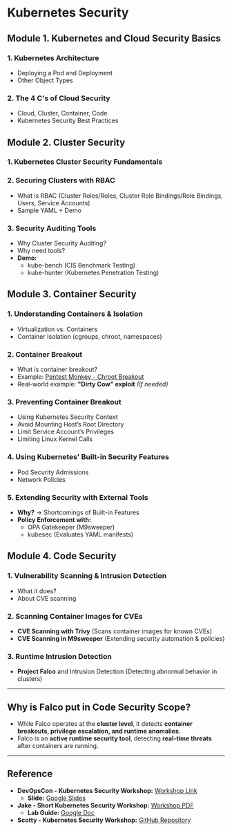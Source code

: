 # Kubernetes Security  

## Module 1. Kubernetes and Cloud Security Basics  
### 1. Kubernetes Architecture  
- Deploying a Pod and Deployment  
- Other Object Types  

### 2. The 4 C's of Cloud Security  
- Cloud, Cluster, Container, Code  
- Kubernetes Security Best Practices  

## Module 2. Cluster Security  
### 1. Kubernetes Cluster Security Fundamentals  

### 2. Securing Clusters with RBAC  
- What is RBAC (Cluster Roles/Roles, Cluster Role Bindings/Role Bindings, Users, Service Accounts)  
- Sample YAML + Demo  

### 3. Security Auditing Tools  
- Why Cluster Security Auditing?  
- Why need tools?  
- **Demo:**  
  - kube-bench (CIS Benchmark Testing)  
  - kube-hunter (Kubernetes Penetration Testing)  

## Module 3. Container Security  
### 1. Understanding Containers & Isolation  
- Virtualization vs. Containers  
- Container Isolation (cgroups, chroot, namespaces)  

### 2. Container Breakout  
- What is container breakout?  
- Example: [Pentest Monkey - Chroot Breakout](https://pentestmonkey.net/blog/chroot-breakout-perl)  
- Real-world example: **"Dirty Cow" exploit** *(If needed)*  

### 3. Preventing Container Breakout  
- Using Kubernetes Security Context  
- Avoid Mounting Host’s Root Directory  
- Limit Service Account’s Privileges  
- Limiting Linux Kernel Calls  

### 4. Using Kubernetes' Built-in Security Features  
- Pod Security Admissions  
- Network Policies  

### 5. Extending Security with External Tools  
- **Why?** → Shortcomings of Built-in Features  
- **Policy Enforcement with:**  
  - OPA Gatekeeper (M9sweeper)
  - kubesec (Evaluates YAML manifests) 

## Module 4. Code Security  
### 1. Vulnerability Scanning & Intrusion Detection  
- What it does?  
- About CVE scanning  

### 2. Scanning Container Images for CVEs  
- **CVE Scanning with Trivy** (Scans container images for known CVEs)  
- **CVE Scanning in M9sweeper** (Extending security automation & policies)  

### 3. Runtime Intrusion Detection  
- **Project Falco** and Intrusion Detection (Detecting abnormal behavior in clusters)  

---

## Why is Falco put in Code Security Scope?  
- While Falco operates at the **cluster level**, it detects **container breakouts, privilege escalation, and runtime anomalies**.  
- Falco is an **active runtime security tool**, detecting **real-time threats** after containers are running.  

---

## Reference  
- **DevOpsCon - Kubernetes Security Workshop:** [Workshop Link](https://devopscon.io/kubernetes-ecosystem/kubernetes-security-workshop/)  
  - **Slide:** [Google Slides](https://docs.google.com/presentation/d/1b8P19XOtsLzpS5vJtlUhzTVPEByhEQB6wBGotc7c_PE/edit#slide=id.g2010fd6445c_0_667)  
- **Jake - Short Kubernetes Security Workshop:** [Workshop PDF](https://conf42.github.io/static/slides/Conf42%20Kube%20Native%202023%20-%20Jacob%20Beasley.pdf)  
  - **Lab Guide:** [Google Doc](https://docs.google.com/document/d/18wwz2vxDK1kdvCyUMXdr7XcKF0bQ8yrfuRi067RwP8A/edit?tab=t.0#heading=h.3qrtvg9967oy)  
- **Scotty - Kubernetes Security Workshop:** [GitHub Repository](https://github.com/scotty-c/kubernetes-security-workshop/tree/master)  
